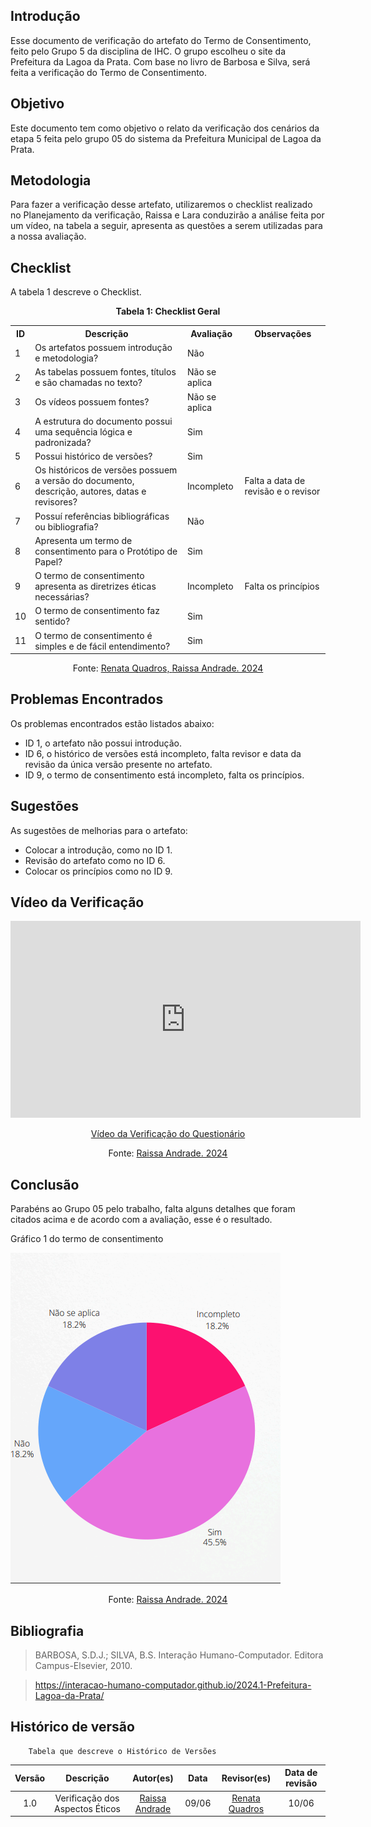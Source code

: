 ## Introdução 
Esse documento de verificação do artefato do Termo de Consentimento, feito pelo Grupo 5 da disciplina de IHC. O grupo escolheu o site da Prefeitura da Lagoa da Prata. Com base no livro de Barbosa e Silva, será feita a verificação do Termo de Consentimento.
## Objetivo 

Este documento tem como objetivo o relato da verificação dos cenários da etapa 5 feita pelo grupo 05 do sistema da Prefeitura Municipal de Lagoa da Prata.

## Metodologia 

Para fazer a verificação desse artefato, utilizaremos o checklist realizado no Planejamento da verificação, Raissa e Lara conduzirão a análise feita por um vídeo, na tabela a seguir, apresenta as questões a serem utilizadas para a nossa avaliação.




## Checklist 

A tabela 1 descreve o Checklist.

<center>
    <p><strong>Tabela 1: Checklist Geral</strong></p>
    <table>
        <tr>
            <th>ID</th>
            <th>Descrição</th>
            <th>Avaliação</th>
            <th>Observações</th>
        </tr>
        <tr>
            <td>1</td>
            <td>Os artefatos possuem introdução e metodologia?</td>
            <td>Não</td>
            <td></td>
        </tr>
        <tr>
            <td>2</td>
            <td>As tabelas possuem fontes, títulos e são chamadas no texto?</td>
            <td>Não se aplica</td>
            <td></td>
        </tr>
        <tr>
            <td>3</td>
            <td>Os vídeos possuem fontes?</td>
            <td>Não se aplica</td>
            <td></td>
        </tr>
        <tr>
            <td>4</td>
            <td>A estrutura do documento possui uma sequência lógica e padronizada?</td>
            <td>Sim</td>
            <td></td>
        </tr>
        <tr>
            <td>5</td>
            <td>Possui histórico de versões?</td>
            <td>Sim</td>
            <td></td>
        </tr>
        <tr>
            <td>6</td>
            <td>Os históricos de versões possuem a versão do documento, descrição, autores, datas e revisores?</td>
            <td>Incompleto</td>
            <td>Falta a data de revisão e o revisor</td>
        </tr>
        <tr>
            <td>7</td>
            <td>Possuí referências bibliográficas ou bibliografia?</td>
            <td>Não</td>
            <td></td>
        </tr>
        <tr>
            <td>8</td>
            <td>Apresenta um termo de consentimento para o Protótipo de Papel?</td>
            <td>Sim</td>
            <td></td>
        </tr>
        <tr>
            <td>9</td>
            <td>O termo de consentimento apresenta as diretrizes éticas necessárias?</td>
            <td>Incompleto</td>
            <td>Falta os princípios</td>
        </tr>
        <tr>
            <td>10</td>
            <td>O termo de consentimento faz sentido?</td>
            <td>Sim</td>
            <td></td>
        </tr>
        <tr>
            <td>11</td>
            <td>O termo de consentimento é simples e de fácil entendimento?</td>
            <td>Sim</td>
            <td></td>
        </tr>
    </table>
</center>

</center>
<center>
<p>Fonte: <a href="https://github.com/Renatinha28">Renata Quadros, <a href="https://github.com/RaissaAndradeS">Raissa Andrade. 2024</a></p> 
</center>

## Problemas Encontrados

Os problemas encontrados estão listados abaixo: 
- ID 1, o artefato não possui introdução.
- ID 6, o histórico de versões está incompleto, falta revisor e data da revisão da única versão presente no artefato.
- ID 9, o termo de consentimento está incompleto, falta os princípios. 


## Sugestões 

As sugestões de melhorias para o artefato:
- Colocar a introdução, como no ID 1. 
- Revisão do artefato como no ID 6.
- Colocar os princípios como no ID 9.


## Vídeo da Verificação 

<p style="text-align: center">
    <iframe width="560" height="315" src="https://www.youtube.com/watch?v=bvGqNpTmjaE" title="YouTube video player" frameborder="0" allow="accelerometer; autoplay; clipboard-write; encrypted-media; gyroscope; picture-in-picture" allowfullscreen></iframe>
</p>
<p style="text-align: center">
    <a href="hhttps://www.youtube.com/watch?v=bvGqNpTmjaE" target="blank">Vídeo da Verificação do Questionário </a>
</p>
<center><p>Fonte: <a href="https://github.com/RaissaAndradeS">Raissa Andrade. 2024</a></p> 
</center>

## Conclusão 

Parabéns ao Grupo 05 pelo trabalho, falta alguns detalhes que foram citados acima e de acordo com a avaliação, esse é o resultado.

Gráfico 1 do termo de consentimento

![Termo](<../../../assets/verificacao/etapa5/termo de consentimento.png>)

<center><p>Fonte: <a href="https://github.com/RaissaAndradeS">Raissa Andrade. 2024</a></p> 
</center>

## Bibliografia 
> BARBOSA, S.D.J.; SILVA, B.S. Interação Humano-Computador. Editora Campus-Elsevier, 2010.

>  https://interacao-humano-computador.github.io/2024.1-Prefeitura-Lagoa-da-Prata/

## Histórico de versão  
        Tabela que descreve o Histórico de Versões
|     Versão       |     Descrição      |      Autor(es)      | Data           |  Revisor(es)          |Data de revisão|
| :----------------------------------------------------------: | :-------------------------------: | :-------------------------------------------------: | :-------------------------------: |  :-------------------------------: | :-------------------------------: |
|1.0|Verificação dos Aspectos Éticos|[Raissa Andrade](https://github.com/RaissaAndradeS)     | 09/06|  [Renata Quadros](https://github.com/Renatinha28)    | 10/06  |
